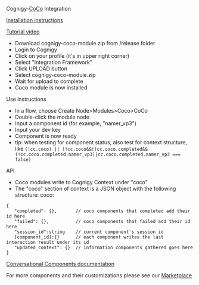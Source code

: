 Cognigy-[CoCo](https://www.conversationalcomponents.com) Integration

[Installation instructions](https://docs.cognigy.com/docs/integration-framework#section-4-upload-your-module)

[Tutorial video](https://www.youtube.com/watch?v=pNab4QxDI8E)

  - Download cognigy-coco-module.zip from /release folder
  - Login to Cognigy
  - Click on your profile (it's in upper right corner)
  - Select "Integration Framework"
  - Click UPLOAD button
  - Select cognigy-coco-module.zip
  - Wait for upload to complete
  - Coco module is now installed

Use instructions
  - In a flow, choose Create Node>Modules>Coco>CoCo
  - Double-click the module node
  - Input a component id (for example, "namer_vp3")
  - Input your dev key
  - Component is now ready
  - tip: when testing for component status, also test for context structure, like ``` (!cc.coco) || !!cc.coco&&!!cc.coco.completed&&(!cc.coco.completed.namer_vp3||cc.coco.completed.namer_vp3 === false) ``` 
  
API
  - Coco modules write to Cognigy Context under "coco"
  - The "coco" section of context is a JSON object with the following structure:
  coco:
  ``` 
  {
     "completed": {},       // coco components that completed add their id here
     "failed": {},          // coco components that failed add their id here
     "session_id":string    // current component's session id
     [component_id]:{}      // each component writes the last interaction result under its id
     "updated_context": {}  // information components gathered goes here
  } 
  ```
  
  [Conversational Components documentation](https://docs.conversationalcomponents.com/)

  For more components and their customizations please see our [Marketplace](https://marketplace.conversationalcomponents.com/)
